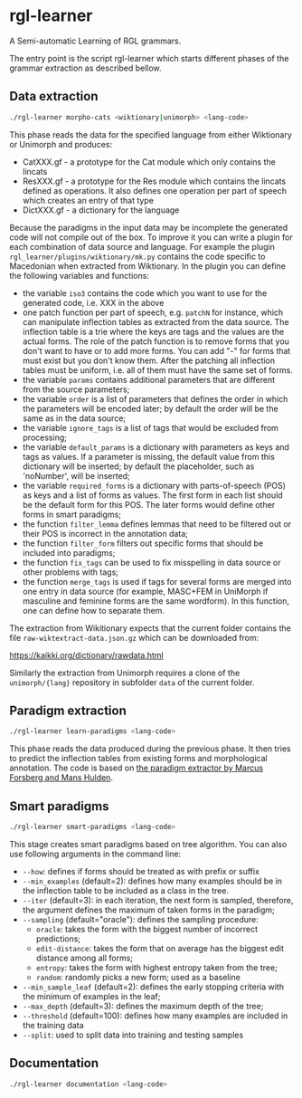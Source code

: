 # rgl-learner
A Semi-automatic Learning of RGL grammars.

The entry point is the script rgl-learner which starts different phases of the grammar extraction as described bellow.

## Data extraction

```Bash
./rgl-learner morpho-cats <wiktionary|unimorph> <lang-code>
```

This phase reads the data for the specified language from either Wiktionary or Unimorph and produces:

  - CatXXX.gf - a prototype for the Cat module which only contains the lincats
  - ResXXX.gf - a prototype for the Res module which contains the lincats defined as operations. It also defines one operation per part of speech which creates
                an entry of that type
  - DictXXX.gf - a dictionary for the language

Because the paradigms in the input data may be incomplete the generated code will not compile out of the box. To improve it you can write a plugin for each
combination of data source and language. For example the plugin `rgl_learner/plugins/wiktionary/mk.py` contains the code specific to Macedonian when extracted from Wiktionary.
In the plugin you can define the following variables and functions:
  - the variable `iso3` contains the code which you want to use for the generated code, i.e. XXX in the above
  - one patch function per part of speech, e.g. `patchN` for instance, which can manipulate inflection tables as extracted from the data source. The inflection table is a trie
    where the keys are tags and the values are the actual forms. The role of the patch function is to remove forms that you don't want to have or to add more forms.
    You can add "-" for forms that must exist but you don't know them. After the patching all inflection tables must be uniform, i.e. all of them must have the same set of forms.
  - the variable `params` contains additional parameters that are different from the source parameters;
  - the variable `order` is a list of parameters that defines the order in which the parameters will be encoded later; by default the order will be the same as in the data source;
  - the variable `ignore_tags` is a list of tags that would be excluded from processing;
  - the variable `default_params` is a dictionary with parameters as keys and tags as values. If a parameter is missing, the default value from this dictionary will be inserted; by default the placeholder, such as 'noNumber', will be inserted;
  - the variable `required_forms` is a dictionary with parts-of-speech (POS) as keys and a list of forms as values. The first form in each list should be the default form for this POS. The later forms would define other forms in smart paradigms;
  - the function `filter_lemma` defines lemmas that need to be filtered out or their POS is incorrect in the annotation data;
  - the function `filter_form` filters out specific forms that should be included into paradigms;
  - the function `fix_tags` can be used to fix misspelling in data source or other problems with tags;
  - the function `merge_tags` is used if tags for several forms are merged into one entry in data source (for example, MASC+FEM in UniMorph if masculine and feminine forms are the same wordform). In this function, one can define how to separate them.

The extraction from Wikitionary expects that the current folder contains the file `raw-wiktextract-data.json.gz` which can be downloaded from:

https://kaikki.org/dictionary/rawdata.html

Similarly the extraction from Unimorph requires a clone of the
`unimorph/{lang}` repository in subfolder `data` of the current folder.
    
## Paradigm extraction
```Bash
./rgl-learner learn-paradigms <lang-code>
```

This phase reads the data produced during the previous phase. It then tries to predict the inflection tables from existing forms and morphological annotation. The code is based on [the paradigm extractor by Marcus Forsberg and Mans Hulden](https://github.com/marfors/paradigmextract/tree/8ceb702ee20dfde452fea2f7db6810a0ebf961cb).


## Smart paradigms
```Bash
./rgl-learner smart-paradigms <lang-code>
```

This stage creates smart paradigms based on tree algorithm. You can also use following arguments in the command line:
- `--how`: defines if forms should be treated as with prefix or suffix
- `--min_examples` (default=2): defines how many examples should be in the inflection table to be included as a class in the tree.
- `--iter` (default=3): in each iteration, the next form is sampled, therefore, the argument defines the maximum of taken forms in the paradigm;
- `--sampling` (default="oracle"): defines the sampling procedure:
  - `oracle`: takes the form with the biggest number of incorrect predictions;
  - `edit-distance`: takes the form that on average has the biggest edit distance among all forms;
  - `entropy`: takes the form with highest entropy taken from the tree;
  - `random`: randomly picks a new form; used as a baseline
- `--min_sample_leaf` (default=2): defines the early stopping criteria with the minimum of examples in the leaf;
- `--max_depth` (default=3): defines the maximum depth of the tree;
- `--threshold` (default=100): defines how many examples are included in the training data
- `--split`: used to split data into training and testing samples


## Documentation 
```Bash
./rgl-learner documentation <lang-code>
```
